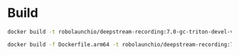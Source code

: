 # Build

```bash
docker build -t robolaunchio/deepstream-recording:7.0-gc-triton-devel-v0.1.0 .
```

```bash
docker build -f Dockerfile.arm64 -t robolaunchio/deepstream-recording:7.0-triton-multiarch-v0.1.0-arm64 .
```